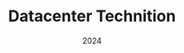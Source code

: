 ---
layout: project
type: project
published: true
image:  img/dcicon.png
title: Datacenter Technition
date: 2024
labels:
  - Linux
  - Datacenter Technition
summary:  As a freelance technical writer, I have been working with Namehero.com to create in-depth and informative articles on a wide range of technical topics. Click on the link below to check out my work.
---
